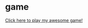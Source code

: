 # game
<a href="https://github.com/Jgooso/game/blob/master/CatchUp.jar?raw=true">Click here to play my awesome game!</a>
